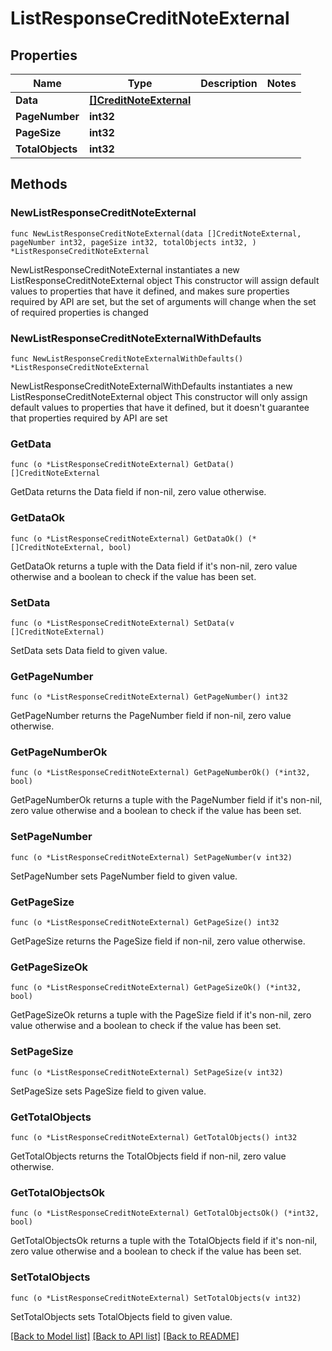 # ListResponseCreditNoteExternal

## Properties

Name | Type | Description | Notes
------------ | ------------- | ------------- | -------------
**Data** | [**[]CreditNoteExternal**](CreditNoteExternal.md) |  | 
**PageNumber** | **int32** |  | 
**PageSize** | **int32** |  | 
**TotalObjects** | **int32** |  | 

## Methods

### NewListResponseCreditNoteExternal

`func NewListResponseCreditNoteExternal(data []CreditNoteExternal, pageNumber int32, pageSize int32, totalObjects int32, ) *ListResponseCreditNoteExternal`

NewListResponseCreditNoteExternal instantiates a new ListResponseCreditNoteExternal object
This constructor will assign default values to properties that have it defined,
and makes sure properties required by API are set, but the set of arguments
will change when the set of required properties is changed

### NewListResponseCreditNoteExternalWithDefaults

`func NewListResponseCreditNoteExternalWithDefaults() *ListResponseCreditNoteExternal`

NewListResponseCreditNoteExternalWithDefaults instantiates a new ListResponseCreditNoteExternal object
This constructor will only assign default values to properties that have it defined,
but it doesn't guarantee that properties required by API are set

### GetData

`func (o *ListResponseCreditNoteExternal) GetData() []CreditNoteExternal`

GetData returns the Data field if non-nil, zero value otherwise.

### GetDataOk

`func (o *ListResponseCreditNoteExternal) GetDataOk() (*[]CreditNoteExternal, bool)`

GetDataOk returns a tuple with the Data field if it's non-nil, zero value otherwise
and a boolean to check if the value has been set.

### SetData

`func (o *ListResponseCreditNoteExternal) SetData(v []CreditNoteExternal)`

SetData sets Data field to given value.


### GetPageNumber

`func (o *ListResponseCreditNoteExternal) GetPageNumber() int32`

GetPageNumber returns the PageNumber field if non-nil, zero value otherwise.

### GetPageNumberOk

`func (o *ListResponseCreditNoteExternal) GetPageNumberOk() (*int32, bool)`

GetPageNumberOk returns a tuple with the PageNumber field if it's non-nil, zero value otherwise
and a boolean to check if the value has been set.

### SetPageNumber

`func (o *ListResponseCreditNoteExternal) SetPageNumber(v int32)`

SetPageNumber sets PageNumber field to given value.


### GetPageSize

`func (o *ListResponseCreditNoteExternal) GetPageSize() int32`

GetPageSize returns the PageSize field if non-nil, zero value otherwise.

### GetPageSizeOk

`func (o *ListResponseCreditNoteExternal) GetPageSizeOk() (*int32, bool)`

GetPageSizeOk returns a tuple with the PageSize field if it's non-nil, zero value otherwise
and a boolean to check if the value has been set.

### SetPageSize

`func (o *ListResponseCreditNoteExternal) SetPageSize(v int32)`

SetPageSize sets PageSize field to given value.


### GetTotalObjects

`func (o *ListResponseCreditNoteExternal) GetTotalObjects() int32`

GetTotalObjects returns the TotalObjects field if non-nil, zero value otherwise.

### GetTotalObjectsOk

`func (o *ListResponseCreditNoteExternal) GetTotalObjectsOk() (*int32, bool)`

GetTotalObjectsOk returns a tuple with the TotalObjects field if it's non-nil, zero value otherwise
and a boolean to check if the value has been set.

### SetTotalObjects

`func (o *ListResponseCreditNoteExternal) SetTotalObjects(v int32)`

SetTotalObjects sets TotalObjects field to given value.



[[Back to Model list]](../README.md#documentation-for-models) [[Back to API list]](../README.md#documentation-for-api-endpoints) [[Back to README]](../README.md)


